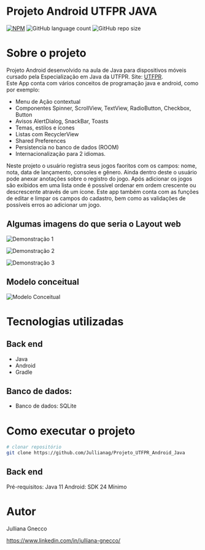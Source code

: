 # Projeto Android UTFPR JAVA 
[![NPM](https://img.shields.io/npm/l/react)](https://github.com/Jullianag/Projeto_UTFPR_Android_Java/blob/main/LICENSE) ![GitHub language count](https://img.shields.io/github/languages/count/Jullianag/Projeto_UTFPR_Android_Java)  ![GitHub repo size](https://img.shields.io/github/repo-size/Jullianag/Projeto_UTFPR_Android_Java)


# Sobre o projeto

Projeto Android desenvolvido na aula de Java para dispositivos móveis cursado pela Especialização em Java da UTFPR. Site: [UTFPR](https://pos-graduacao-ead.cp.utfpr.edu.br/java/ "Site UTFPR").  
Este App conta com vários conceitos de programação java e android, como por exemplo: 

* Menu de Ação contextual
* Componentes Spinner, ScrollView, TextView, RadioButton, Checkbox, Button
* Avisos AlertDialog, SnackBar, Toasts
* Temas, estilos e ícones
* Listas com RecyclerView
* Shared Preferences
* Persistencia no banco de dados (ROOM)
* Internacionalização para 2 idiomas.

Neste projeto o usuário registra seus jogos faoritos com os campos: nome, nota, data de lançamento, consoles e gênero. Ainda dentro deste o usuário pode anexar anotações sobre o registro do jogo. 
Após adicionar os jogos são exibidos em uma lista onde é possível ordenar em ordem crescente ou descrescente através de um ícone. Este app também conta com as funções de editar e limpar os campos do cadastro, 
bem como as validações de possíveis erros ao adicionar um jogo.

## Algumas imagens do que seria o Layout web
![Demonstração 1]()

![Demonstração 2]()

![Demonstração 3]()

## Modelo conceitual
![Modelo Conceitual]()


# Tecnologias utilizadas
## Back end
- Java
- Android
- Gradle

## Banco de dados:
- Banco de dados: SQLite

# Como executar o projeto

```bash
# clonar repositório
git clone https://github.com/Jullianag/Projeto_UTFPR_Android_Java

```

## Back end
Pré-requisitos: Java 11
Android: SDK 24 Mínimo


# Autor

Julliana Gnecco

https://www.linkedin.com/in/julliana-gnecco/

